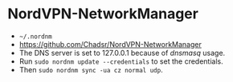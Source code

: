 # NordVPN-NetworkManager
- `~/.nordnm`
- https://github.com/Chadsr/NordVPN-NetworkManager
- The DNS server is set to 127.0.0.1 because of *dnsmasq* usage.
- Run `sudo nordnm update --credentials` to set the credentials.
- Then `sudo nordnm sync -ua cz normal udp`.
